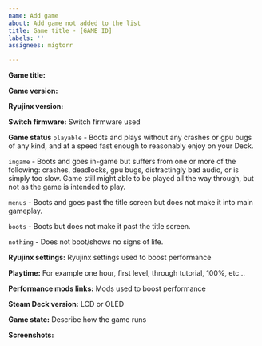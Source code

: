 ```yaml
---
name: Add game
about: Add game not added to the list
title: Game title - [GAME_ID]
labels: ''
assignees: migtorr

---
```


**Game title:**

**Game version:**

**Ryujinx version:**

**Switch firmware:**
Switch firmware used

**Game status**
 `playable` - Boots and plays without any crashes or gpu bugs of any kind, and at a speed fast enough to reasonably enjoy on your Deck.

 `ingame` - Boots and goes in-game but suffers from one or more of the following: crashes, deadlocks, gpu bugs, distractingly bad audio, or is simply too slow. Game still might able to be played all the way through, but not as the game is intended to play.

 `menus` - Boots and goes past the title screen but does not make it into main gameplay.

 `boots` - Boots but does not make it past the title screen.

 `nothing` - Does not boot/shows no signs of life.

**Ryujinx settings:**
Ryujinx settings used to boost performance

**Playtime:**
For example one hour, first level, through tutorial, 100%, etc...

**Performance mods links:**
Mods used to boost performance

**Steam Deck version:**
LCD or OLED

**Game state:**
Describe how the game runs

**Screenshots:**

